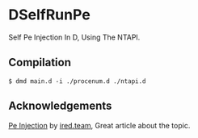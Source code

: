 
# DSelfRunPe

Self Pe Injection In D, Using The NTAPI.


## Compilation

```
$ dmd main.d -i ./procenum.d ./ntapi.d
```

## Acknowledgements

[Pe Injection](https://www.ired.team/offensive-security/code-injection-process-injection/pe-injection-executing-pes-inside-remote-processes) by [ired.team](https://ired.team), Great article about the topic.
